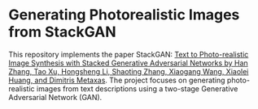 # Generating Photorealistic Images from StackGAN

This repository implements the paper StackGAN: [Text to Photo-realistic Image Synthesis with Stacked Generative Adversarial Networks by Han Zhang, Tao Xu, Hongsheng Li, Shaoting Zhang, Xiaogang Wang, Xiaolei Huang, and Dimitris Metaxas](https://arxiv.org/abs/1612.03242). The project focuses on generating photo-realistic images from text descriptions using a two-stage Generative Adversarial Network (GAN).
